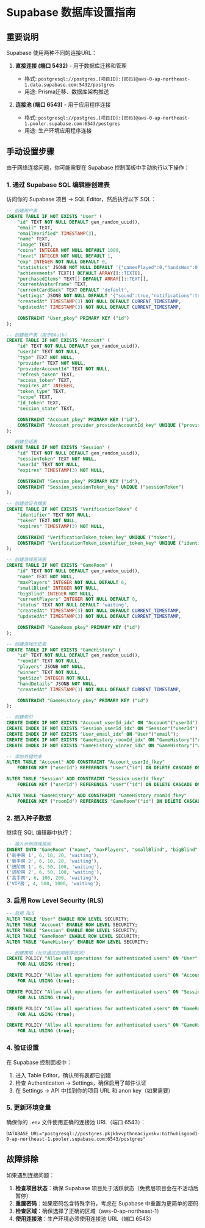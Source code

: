 # Supabase 数据库设置指南

## 重要说明

Supabase 使用两种不同的连接URL：

1. **直接连接 (端口 5432)** - 用于数据库迁移和管理
   - 格式: `postgresql://postgres.[项目ID]:[密码]@aws-0-ap-northeast-1.data.supabase.com:5432/postgres`
   - 用途: Prisma迁移、数据库架构推送

2. **连接池 (端口 6543)** - 用于应用程序连接
   - 格式: `postgresql://postgres.[项目ID]:[密码]@aws-0-ap-northeast-1.pooler.supabase.com:6543/postgres`
   - 用途: 生产环境应用程序连接

## 手动设置步骤

由于网络连接问题，你可能需要在 Supabase 控制面板中手动执行以下操作：

### 1. 通过 Supabase SQL 编辑器创建表

访问你的 Supabase 项目 → SQL Editor，然后执行以下 SQL：

```sql
-- 创建用户表
CREATE TABLE IF NOT EXISTS "User" (
    "id" TEXT NOT NULL DEFAULT gen_random_uuid(),
    "email" TEXT,
    "emailVerified" TIMESTAMP(3),
    "name" TEXT,
    "image" TEXT,
    "coins" INTEGER NOT NULL DEFAULT 1000,
    "level" INTEGER NOT NULL DEFAULT 1,
    "exp" INTEGER NOT NULL DEFAULT 0,
    "statistics" JSONB NOT NULL DEFAULT '{"gamesPlayed":0,"handsWon":0,"biggestPot":0,"winRate":0}',
    "achievements" TEXT[] DEFAULT ARRAY[]::TEXT[],
    "purchasedItems" TEXT[] DEFAULT ARRAY[]::TEXT[],
    "currentAvatarFrame" TEXT,
    "currentCardBack" TEXT DEFAULT 'default',
    "settings" JSONB NOT NULL DEFAULT '{"sound":true,"notifications":true,"autoMuck":false,"fourColorDeck":false,"showHandStrength":true}',
    "createdAt" TIMESTAMP(3) NOT NULL DEFAULT CURRENT_TIMESTAMP,
    "updatedAt" TIMESTAMP(3) NOT NULL DEFAULT CURRENT_TIMESTAMP,

    CONSTRAINT "User_pkey" PRIMARY KEY ("id")
);

-- 创建账户表（用于OAuth）
CREATE TABLE IF NOT EXISTS "Account" (
    "id" TEXT NOT NULL DEFAULT gen_random_uuid(),
    "userId" TEXT NOT NULL,
    "type" TEXT NOT NULL,
    "provider" TEXT NOT NULL,
    "providerAccountId" TEXT NOT NULL,
    "refresh_token" TEXT,
    "access_token" TEXT,
    "expires_at" INTEGER,
    "token_type" TEXT,
    "scope" TEXT,
    "id_token" TEXT,
    "session_state" TEXT,

    CONSTRAINT "Account_pkey" PRIMARY KEY ("id"),
    CONSTRAINT "Account_provider_providerAccountId_key" UNIQUE ("provider", "providerAccountId")
);

-- 创建会话表
CREATE TABLE IF NOT EXISTS "Session" (
    "id" TEXT NOT NULL DEFAULT gen_random_uuid(),
    "sessionToken" TEXT NOT NULL,
    "userId" TEXT NOT NULL,
    "expires" TIMESTAMP(3) NOT NULL,

    CONSTRAINT "Session_pkey" PRIMARY KEY ("id"),
    CONSTRAINT "Session_sessionToken_key" UNIQUE ("sessionToken")
);

-- 创建验证令牌表
CREATE TABLE IF NOT EXISTS "VerificationToken" (
    "identifier" TEXT NOT NULL,
    "token" TEXT NOT NULL,
    "expires" TIMESTAMP(3) NOT NULL,

    CONSTRAINT "VerificationToken_token_key" UNIQUE ("token"),
    CONSTRAINT "VerificationToken_identifier_token_key" UNIQUE ("identifier", "token")
);

-- 创建游戏房间表
CREATE TABLE IF NOT EXISTS "GameRoom" (
    "id" TEXT NOT NULL DEFAULT gen_random_uuid(),
    "name" TEXT NOT NULL,
    "maxPlayers" INTEGER NOT NULL DEFAULT 6,
    "smallBlind" INTEGER NOT NULL,
    "bigBlind" INTEGER NOT NULL,
    "currentPlayers" INTEGER NOT NULL DEFAULT 0,
    "status" TEXT NOT NULL DEFAULT 'waiting',
    "createdAt" TIMESTAMP(3) NOT NULL DEFAULT CURRENT_TIMESTAMP,
    "updatedAt" TIMESTAMP(3) NOT NULL DEFAULT CURRENT_TIMESTAMP,

    CONSTRAINT "GameRoom_pkey" PRIMARY KEY ("id")
);

-- 创建游戏历史表
CREATE TABLE IF NOT EXISTS "GameHistory" (
    "id" TEXT NOT NULL DEFAULT gen_random_uuid(),
    "roomId" TEXT NOT NULL,
    "players" JSONB NOT NULL,
    "winner" TEXT NOT NULL,
    "potSize" INTEGER NOT NULL,
    "handDetails" JSONB NOT NULL,
    "createdAt" TIMESTAMP(3) NOT NULL DEFAULT CURRENT_TIMESTAMP,

    CONSTRAINT "GameHistory_pkey" PRIMARY KEY ("id")
);

-- 创建索引
CREATE INDEX IF NOT EXISTS "Account_userId_idx" ON "Account"("userId");
CREATE INDEX IF NOT EXISTS "Session_userId_idx" ON "Session"("userId");
CREATE INDEX IF NOT EXISTS "User_email_idx" ON "User"("email");
CREATE INDEX IF NOT EXISTS "GameHistory_roomId_idx" ON "GameHistory"("roomId");
CREATE INDEX IF NOT EXISTS "GameHistory_winner_idx" ON "GameHistory"("winner");

-- 添加外键约束
ALTER TABLE "Account" ADD CONSTRAINT "Account_userId_fkey" 
    FOREIGN KEY ("userId") REFERENCES "User"("id") ON DELETE CASCADE ON UPDATE CASCADE;

ALTER TABLE "Session" ADD CONSTRAINT "Session_userId_fkey" 
    FOREIGN KEY ("userId") REFERENCES "User"("id") ON DELETE CASCADE ON UPDATE CASCADE;

ALTER TABLE "GameHistory" ADD CONSTRAINT "GameHistory_roomId_fkey" 
    FOREIGN KEY ("roomId") REFERENCES "GameRoom"("id") ON DELETE CASCADE ON UPDATE CASCADE;
```

### 2. 插入种子数据

继续在 SQL 编辑器中执行：

```sql
-- 插入示例游戏房间
INSERT INTO "GameRoom" ("name", "maxPlayers", "smallBlind", "bigBlind", "status") VALUES
('新手房 1', 6, 10, 20, 'waiting'),
('新手房 2', 6, 10, 20, 'waiting'),
('进阶房 1', 6, 50, 100, 'waiting'),
('进阶房 2', 6, 50, 100, 'waiting'),
('高手房', 6, 100, 200, 'waiting'),
('VIP房', 4, 500, 1000, 'waiting');
```

### 3. 启用 Row Level Security (RLS)

```sql
-- 启用 RLS
ALTER TABLE "User" ENABLE ROW LEVEL SECURITY;
ALTER TABLE "Account" ENABLE ROW LEVEL SECURITY;
ALTER TABLE "Session" ENABLE ROW LEVEL SECURITY;
ALTER TABLE "GameRoom" ENABLE ROW LEVEL SECURITY;
ALTER TABLE "GameHistory" ENABLE ROW LEVEL SECURITY;

-- 创建策略（允许通过应用程序访问）
CREATE POLICY "Allow all operations for authenticated users" ON "User"
    FOR ALL USING (true);

CREATE POLICY "Allow all operations for authenticated users" ON "Account"
    FOR ALL USING (true);

CREATE POLICY "Allow all operations for authenticated users" ON "Session"
    FOR ALL USING (true);

CREATE POLICY "Allow all operations for authenticated users" ON "GameRoom"
    FOR ALL USING (true);

CREATE POLICY "Allow all operations for authenticated users" ON "GameHistory"
    FOR ALL USING (true);
```

### 4. 验证设置

在 Supabase 控制面板中：
1. 进入 Table Editor，确认所有表都已创建
2. 检查 Authentication → Settings，确保启用了邮件认证
3. 在 Settings → API 中找到你的项目 URL 和 anon key（如果需要）

### 5. 更新环境变量

确保你的 `.env` 文件使用正确的连接池 URL（端口 6543）：

```env
DATABASE_URL="postgresql://postgres.pkjkbvvpthneaciyxskv:Githubisgood1~@aws-0-ap-northeast-1.pooler.supabase.com:6543/postgres"
```

## 故障排除

如果遇到连接问题：

1. **检查项目状态**：确保 Supabase 项目处于活跃状态（免费层项目会在不活动后暂停）
2. **重置密码**：如果密码包含特殊字符，考虑在 Supabase 中重置为更简单的密码
3. **检查区域**：确保选择了正确的区域（aws-0-ap-northeast-1）
4. **使用连接池**：生产环境必须使用连接池 URL（端口 6543）